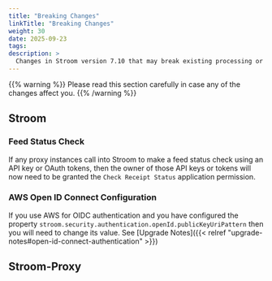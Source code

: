 ```yaml
---
title: "Breaking Changes"
linkTitle: "Breaking Changes"
weight: 30
date: 2025-09-23
tags: 
description: >
  Changes in Stroom version 7.10 that may break existing processing or ways of working.
---
```


{{% warning %}}
Please read this section carefully in case any of the changes affect you.
{{% /warning %}}

## Stroom

### Feed Status Check

If any proxy instances call into Stroom to make a feed status check using an API key or OAuth tokens, then the owner of those API keys or tokens will now need to be granted the `Check Receipt Status` application permission.


### AWS Open ID Connect Configuration

If you use AWS for OIDC authentication and you have configured the property `stroom.security.authentication.openId.publicKeyUriPattern` then you will need to change its value.
See [Upgrade Notes]({{< relref "upgrade-notes#open-id-connect-authentication" >}})


## Stroom-Proxy







